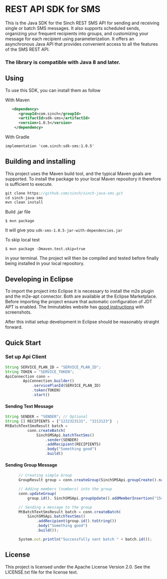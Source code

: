 # REST API SDK for SMS

This is the Java SDK for the Sinch REST SMS API for sending and receiving single or batch SMS messages. It also
supports scheduled sends, organizing your frequent recipients into
groups, and customizing your message for each recipient using
parameterization. It offers an asynchronous Java API that provides
convenient access to all the features of the SMS REST API.

### The library is compatible with Java 8 and later.

## Using

To use this SDK, you can install them as follow

With Maven
```xml
   <dependency>
      <groupId>com.sinch</groupId>
      <artifactId>sdk-sms</artifactId>
      <version>1.0.5</version>
    </dependency>
```

With Gradle 
```xml
implementation 'com.sinch:sdk-sms:1.0.5'
```

## Building and installing

This project uses the Maven build tool, and the typical Maven goals are
supported. To install the package to your local Maven repository it
therefore is sufficient to execute.

```javascript
git clone https://github.com/sinch/sinch-java-sms.git
cd sinch-java-sms    
mvn clean install
```

Build .jar file 

    $ mvn package

It will give you `sdk-sms-1.0.5-jar-with-dependencies.jar`

To skip local test 
    
    $ mvn package -Dmaven.test.skip=true

in your terminal. The project will then be compiled and tested before
finally being installed in your local repository.

## Developing in Eclipse

To import the project into Eclipse it is necessary to install the m2e
plugin and the m2e-apt connector. Both are available at the Eclipse
Marketplace. Before importing the project ensure that automatic
configuration of JDT APT is enabled. The Immutables website has
[good instructions](https://immutables.github.io/apt.html#eclipse)
with screenshots.

After this initial setup development in Eclipse should be reasonably
straight forward.

## Quick Start

### Set up Api Client
```javascript
String SERVICE_PLAN_ID = "SERVICE_PLAN_ID";
String TOKEN = "SERVICE_TOKEN";
ApiConnection conn =
        ApiConnection.builder()
            .servicePlanId(SERVICE_PLAN_ID)
            .token(TOKEN)
            .start()
```

#### Sending Text Message
```javascript
String SENDER = "SENDER"; // Optional
String [] RECIPIENTS = {"1232323131", "3213123"}  ;
MtBatchTextSmsResult batch =
          conn.createBatch(
              SinchSMSApi.batchTextSms()
                  .sender(SENDER)
                  .addRecipient(RECIPIENTS)
                  .body("Something good")
                  .build()
```
#### Sending Group Message
```javascript
      // Creating simple Group
      GroupResult group = conn.createGroup(SinchSMSApi.groupCreate().name("Subscriber").build());

      // Adding members (numbers) into the group
      conn.updateGroup(
          group.id(), SinchSMSApi.groupUpdate().addMemberInsertion("15418888", "323232").build());

      // Sending a message to the group
      MtBatchTextSmsResult batch = conn.createBatch(
          SinchSMSApi.batchTextSms()
              .addRecipient(group.id().toString())
              .body("Something good")
              .build());

      System.out.println("Successfully sent batch " + batch.id());
```

## License

This project is licensed under the Apache License Version 2.0. See the
LICENSE.txt file for the license text.
